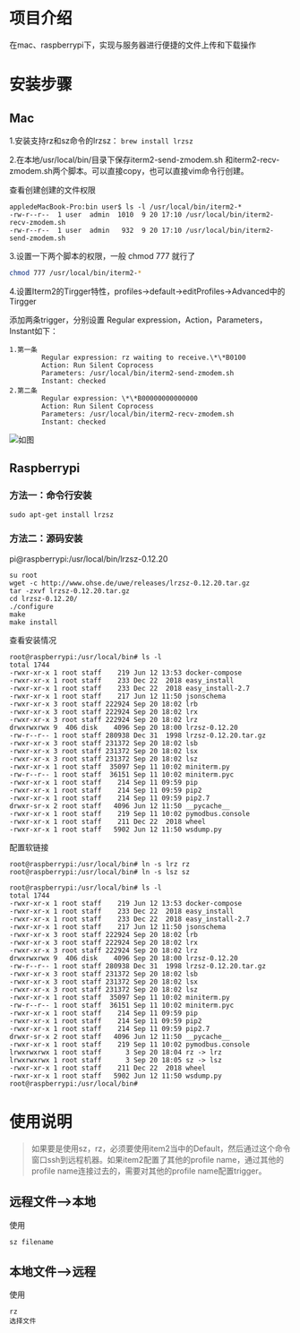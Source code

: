# 项目介绍

在mac、raspberrypi下，实现与服务器进行便捷的文件上传和下载操作


# 安装步骤

## Mac

1.安装支持rz和sz命令的lrzsz：
`brew install lrzsz`


2.在本地/usr/local/bin/目录下保存iterm2-send-zmodem.sh 和iterm2-recv-zmodem.sh两个脚本。可以直接copy，也可以直接vim命令行创建。

查看创建创建的文件权限

```
appledeMacBook-Pro:bin user$ ls -l /usr/local/bin/iterm2-*
-rw-r--r--  1 user  admin  1010  9 20 17:10 /usr/local/bin/iterm2-recv-zmodem.sh
-rw-r--r--  1 user  admin   932  9 20 17:10 /usr/local/bin/iterm2-send-zmodem.sh
```

3.设置一下两个脚本的权限，一般 chmod 777 就行了

```bash
chmod 777 /usr/local/bin/iterm2-*
```

4.设置Iterm2的Tirgger特性，profiles->default->editProfiles->Advanced中的Tirgger

添加两条trigger，分别设置 Regular expression，Action，Parameters，Instant如下：

```
1.第一条
        Regular expression: rz waiting to receive.\*\*B0100
        Action: Run Silent Coprocess
        Parameters: /usr/local/bin/iterm2-send-zmodem.sh
        Instant: checked
2.第二条
        Regular expression: \*\*B00000000000000
        Action: Run Silent Coprocess
        Parameters: /usr/local/bin/iterm2-recv-zmodem.sh
        Instant: checked
```

![如图](https://github.com/aikuyun/iterm2-zmodem/blob/master/imgs/01.png)


## Raspberrypi

### 方法一：命令行安装
```
sudo apt-get install lrzsz
```

### 方法二：源码安装

pi@raspberrypi:/usr/local/bin/lrzsz-0.12.20
```
su root 
wget -c http://www.ohse.de/uwe/releases/lrzsz-0.12.20.tar.gz
tar -zxvf lrzsz-0.12.20.tar.gz
cd lrzsz-0.12.20/
./configure
make 
make install
```
查看安装情况
```
root@raspberrypi:/usr/local/bin# ls -l
total 1744
-rwxr-xr-x 1 root staff    219 Jun 12 13:53 docker-compose
-rwxr-xr-x 1 root staff    233 Dec 22  2018 easy_install
-rwxr-xr-x 1 root staff    233 Dec 22  2018 easy_install-2.7
-rwxr-xr-x 1 root staff    217 Jun 12 11:50 jsonschema
-rwxr-xr-x 3 root staff 222924 Sep 20 18:02 lrb
-rwxr-xr-x 3 root staff 222924 Sep 20 18:02 lrx
-rwxr-xr-x 3 root staff 222924 Sep 20 18:02 lrz
drwxrwxrwx 9  406 disk    4096 Sep 20 18:00 lrzsz-0.12.20
-rw-r--r-- 1 root staff 280938 Dec 31  1998 lrzsz-0.12.20.tar.gz
-rwxr-xr-x 3 root staff 231372 Sep 20 18:02 lsb
-rwxr-xr-x 3 root staff 231372 Sep 20 18:02 lsx
-rwxr-xr-x 3 root staff 231372 Sep 20 18:02 lsz
-rwxr-xr-x 1 root staff  35097 Sep 11 10:02 miniterm.py
-rw-r--r-- 1 root staff  36151 Sep 11 10:02 miniterm.pyc
-rwxr-xr-x 1 root staff    214 Sep 11 09:59 pip
-rwxr-xr-x 1 root staff    214 Sep 11 09:59 pip2
-rwxr-xr-x 1 root staff    214 Sep 11 09:59 pip2.7
drwxr-sr-x 2 root staff   4096 Jun 12 11:50 __pycache__
-rwxr-xr-x 1 root staff    219 Sep 11 10:02 pymodbus.console
-rwxr-xr-x 1 root staff    211 Dec 22  2018 wheel
-rwxr-xr-x 1 root staff   5902 Jun 12 11:50 wsdump.py
```

配置软链接
```
root@raspberrypi:/usr/local/bin# ln -s lrz rz
root@raspberrypi:/usr/local/bin# ln -s lsz sz

root@raspberrypi:/usr/local/bin# ls -l
total 1744
-rwxr-xr-x 1 root staff    219 Jun 12 13:53 docker-compose
-rwxr-xr-x 1 root staff    233 Dec 22  2018 easy_install
-rwxr-xr-x 1 root staff    233 Dec 22  2018 easy_install-2.7
-rwxr-xr-x 1 root staff    217 Jun 12 11:50 jsonschema
-rwxr-xr-x 3 root staff 222924 Sep 20 18:02 lrb
-rwxr-xr-x 3 root staff 222924 Sep 20 18:02 lrx
-rwxr-xr-x 3 root staff 222924 Sep 20 18:02 lrz
drwxrwxrwx 9  406 disk    4096 Sep 20 18:00 lrzsz-0.12.20
-rw-r--r-- 1 root staff 280938 Dec 31  1998 lrzsz-0.12.20.tar.gz
-rwxr-xr-x 3 root staff 231372 Sep 20 18:02 lsb
-rwxr-xr-x 3 root staff 231372 Sep 20 18:02 lsx
-rwxr-xr-x 3 root staff 231372 Sep 20 18:02 lsz
-rwxr-xr-x 1 root staff  35097 Sep 11 10:02 miniterm.py
-rw-r--r-- 1 root staff  36151 Sep 11 10:02 miniterm.pyc
-rwxr-xr-x 1 root staff    214 Sep 11 09:59 pip
-rwxr-xr-x 1 root staff    214 Sep 11 09:59 pip2
-rwxr-xr-x 1 root staff    214 Sep 11 09:59 pip2.7
drwxr-sr-x 2 root staff   4096 Jun 12 11:50 __pycache__
-rwxr-xr-x 1 root staff    219 Sep 11 10:02 pymodbus.console
lrwxrwxrwx 1 root staff      3 Sep 20 18:04 rz -> lrz
lrwxrwxrwx 1 root staff      3 Sep 20 18:05 sz -> lsz
-rwxr-xr-x 1 root staff    211 Dec 22  2018 wheel
-rwxr-xr-x 1 root staff   5902 Jun 12 11:50 wsdump.py
root@raspberrypi:/usr/local/bin#
```


# 使用说明
> 如果要是使用sz，rz，必须要使用item2当中的Default，然后通过这个命令窗口ssh到远程机器。如果item2配置了其他的profile name，通过其他的profile name连接过去的，需要对其他的profile name配置trigger。

## 远程文件——>本地
使用
```
sz filename
```

## 本地文件——>远程
使用
```
rz 
选择文件
```







